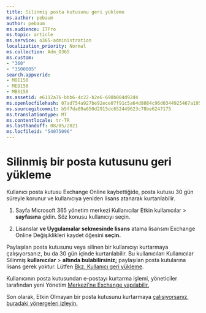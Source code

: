 ```yaml
---
title: Silinmiş posta kutusunu geri yükleme
ms.author: pebaum
author: pebaum
ms.audience: ITPro
ms.topic: article
ms.service: o365-administration
localization_priority: Normal
ms.collection: Adm_O365
ms.custom:
- "360"
- "3500005"
search.appverid:
- MOE150
- MED150
- MBS150
ms.assetid: e6112a76-bbb6-4c22-b2e6-690b004d92d4
ms.openlocfilehash: 07ad754a927be92ece07f91c5a64d8084c96d0344925467a195033bdd3f445ac
ms.sourcegitcommit: b5f7da89a650d2915dc652449623c78be6247175
ms.translationtype: MT
ms.contentlocale: tr-TR
ms.lasthandoff: 08/05/2021
ms.locfileid: "54075096"
---
```

# <a name="restore-a-deleted-mailbox"></a>Silinmiş bir posta kutusunu geri yükleme

Kullanıcı posta kutusu Exchange Online kaybettiğide, posta kutusu 30 gün süreyle korunur ve kullanıcıya yeniden lisans atanarak kurtarılabilir.
  
1. Sayfa Microsoft 365 yönetim merkezi Kullanıcılar Etkin kullanıcılar  \> **sayfasına** gidin. Söz konusu kullanıcıyı seçin.

2. Lisanslar **ve Uygulamalar sekmesinde lisans** atama lisansını Exchange Online Değişiklikleri kaydet öğesini **seçin.**

Paylaşılan posta kutusunu veya silinen bir kullanıcıyı kurtarmaya çalışıyorsanız, bu da 30 gün içinde kurtarılabilir. Bu kullanıcıları Kullanıcılar Silinmiş **kullanıcılar** \> **altında bulabilirsiniz;** paylaşılan posta kutularına lisans gerek yoktur. Lütfen [Bkz. Kullanıcı geri yükleme](https://docs.microsoft.com/microsoft-365/admin/add-users/restore-user).

Kullanıcının posta kutusundan e-postayı kurtarma işlemi, yöneticiler tarafından yeni Yönetim [Merkezi'ne Exchange yapılabilir.](https://techcommunity.microsoft.com/t5/exchange-team-blog/a-new-recoverableitems-experience-comes-to-exchange-online/ba-p/1505353)

Son olarak, Etkin Olmayan bir posta kutusunu kurtarmaya [çalışıyorsanız, buradaki yönergeleri izleyin.](https://docs.microsoft.com/microsoft-365/compliance/recover-an-inactive-mailbox)
  
